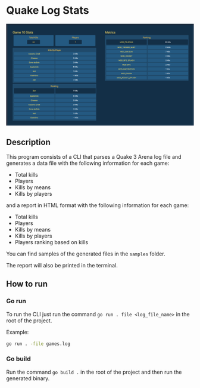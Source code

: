 # Quake Log Stats 

![Preview](preview.png)

## Description
This program consists of a CLI that parses a Quake 3 Arena log file and generates a data file with the following information for each game:
- Total kills
- Players
- Kills by means
- Kills by players

and a report in HTML format with the following information for each game:
- Total kills
- Players
- Kills by means
- Kills by players
- Players ranking based on kills

You can find samples of the generated files in the `samples` folder.

The report will also be printed in the terminal.

## How to run

### Go run
To run the CLI just run the command `go run . file <log_file_name>` in the root of the project.

Example:
```bash
go run . -file games.log
```

### Go build
Run the command `go build .` in the root of the project and then run the generated binary.